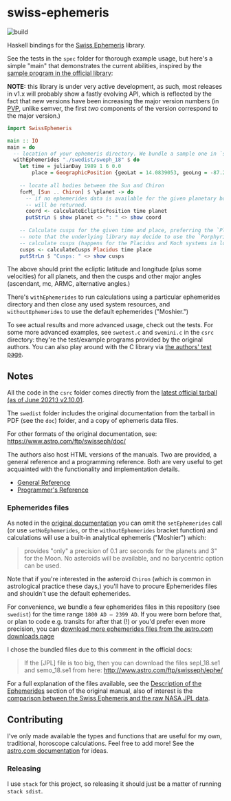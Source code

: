 # swiss-ephemeris

![build](https://github.com/lfborjas/swiss-ephemeris/workflows/Haskell%20CI/badge.svg)


Haskell bindings for the [Swiss Ephemeris](https://www.astro.com/swisseph/swephinfo_e.htm) library.

See the tests in the `spec` folder for thorough example usage, but here's a simple "main" that demonstrates the current abilities, inspired by the [sample program in the official library](https://www.astro.com/swisseph/swephprg.htm#_Toc46406771):

**NOTE:** this library is under very active development, as such, most releases in v1.x will probably show a fastly evolving API, which is reflected by the fact that new versions have been increasing the major version numbers (in [PVP](https://pvp.haskell.org/), unlike semver, the first _two_ components of the version correspond to the major version.)

```haskell
import SwissEphemeris

main :: IO
main = do 
  -- location of your ephemeris directory. We bundle a sample one in `swedist`.
  withEphemerides "./swedist/sweph_18" $ do
    let time = julianDay 1989 1 6 0.0
        place = GeographicPosition {geoLat = 14.0839053, geoLng = -87.2750137}
  
    -- locate all bodies between the Sun and Chiron
    forM_ [Sun .. Chiron] $ \planet -> do
      -- if no ephemerides data is available for the given planetary body, a `Left` value
      -- will be returned.
      coord <- calculateEclipticPosition time planet
      putStrLn $ show planet <> ": " <> show coord
   
    -- Calculate cusps for the given time and place, preferring the `Placidus` system.
    -- note that the underlying library may decide to use the `Porphyrius` system if it can't
    -- calculate cusps (happens for the Placidus and Koch systems in locations near the poles.)
    cusps <- calculateCusps Placidus time place
    putStrLn $ "Cusps: " <> show cusps
```
The above should print the ecliptic latitude and longitude (plus some velocities) for all planets, and then the cusps and other major angles (ascendant, mc, ARMC, alternative angles.)

There's `withEphemerides` to run calculations using a particular ephemerides directory and then close any used
system resources, and `withoutEphemerides` to use the default ephemerides ("Moshier.")

To see actual results and more advanced usage, check out the tests. For some more advanced examples, see `swetest.c` and `swemini.c` in the `csrc` directory: they're the test/example programs provided by the original authors. You can also play around with the C library via [the authors' test page](https://www.astro.com/swisseph/swetest.htm).


## Notes

All the code in the `csrc` folder comes directly from the [latest official tarball (as of June 2021:) v2.10.01](https://www.astro.com/ftp/swisseph/). 

The `swedist` folder includes the original documentation from the tarball in PDF (see the `doc`) folder, and a copy of ephemeris data files.

For other formats of the original documentation, see: https://www.astro.com/ftp/swisseph/doc/

The authors also host HTML versions of the manuals. Two are provided, a general reference and a programming reference. Both are very useful to get
acquainted with the functionality and implementation details.

* [General Reference](https://www.astro.com/swisseph/swisseph.htm)
* [Programmer's Reference](https://www.astro.com/swisseph/swephprg.htm)

### Ephemerides files

As noted in the [original documentation](https://www.astro.com/swisseph/swisseph.htm) you can omit the `setEphemerides` call (or use `setNoEphemerides`, or the `withoutEphemerides` bracket function) and calculations will use a built-in analytical
ephemeris ("Moshier") which:

> provides "only" a precision of 0.1 arc seconds for the planets and 3" for the Moon. No asteroids will be available, and no barycentric option can be used.


Note that if you're interested in the asteroid `Chiron` (which is common in astrological practice these days,) you'll have to procure Ephemerides files and shouldn't use the default ephemerides. 

For convenience, we bundle a few ephemerides files in this repository (see `swedist`) for the time range `1800 AD – 2399 AD`. If you were born before that, or plan to code e.g. transits for after that (!) or 
you'd prefer even more precision, you can [download more ephemerides files from the astro.com downloads page](https://www.astro.com/ftp/swisseph/ephe/)

I chose the bundled files due to this comment in the official docs:

> If the [JPL] file is too big, then you can download the files sepl_18.se1 and semo_18.se1 from here: http://www.astro.com/ftp/swisseph/ephe/

For a full explanation of the files available, see the [Description of the Ephemerides](https://www.astro.com/swisseph/swisseph.htm#_Toc46391649) section of the original manual, also of
interest is the [comparison between the Swiss Ephemeris and the raw NASA JPL
data](https://www.astro.com/swisseph/swisseph.htm#_Toc46391741).

## Contributing

I've only made available the types and functions that are useful for my own, traditional, horoscope calculations.
Feel free to add more! See the [astro.com documentation](https://www.astro.com/swisseph/swisseph.htm) for ideas.

### Releasing

I use `stack` for this project, so releasing it should just be a matter of running `stack sdist`.
